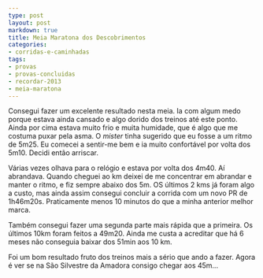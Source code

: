 ```yaml
---
type: post
layout: post
markdown: true
title: Meia Maratona dos Descobrimentos
categories:
- corridas-e-caminhadas
tags:
- provas
- provas-concluidas
- recordar-2013
- meia-maratona
---
```


Consegui fazer um excelente resultado nesta meia. Ia com algum medo porque estava
ainda cansado e algo dorido dos treinos até este ponto. Ainda por cima estava
muito frio e muita humidade, que é algo que me costuma puxar pela asma. O _mister_
tinha sugerido que eu fosse a um ritmo de 5m25. Eu comecei a sentir-me bem e ia
muito confortável por volta dos 5m10. Decidi então arriscar.

Várias vezes olhava para o relógio e estava por volta dos 4m40. Aí abrandava.
Quando cheguei ao km deixei de me concentrar em abrandar e manter o ritmo, e fiz
sempre abaixo dos 5m. OS últimos 2 kms já foram algo a custo, mas ainda assim
consegui concluir a corrida com um novo PR de 1h46m20s. Praticamente menos
10 minutos do que a minha anterior melhor marca.

Também consegui fazer uma segunda parte mais rápida que a primeira. Os últimos
10km foram feitos a 49m20. Ainda me custa a acreditar que há 6 meses não conseguia
baixar dos 51min aos 10 km.

Foi um bom resultado fruto dos treinos mais a sério que ando a fazer. Agora é
ver se na São Silvestre da Amadora consigo chegar aos 45m...

